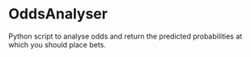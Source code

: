 # OddsAnalyser
Python script to analyse odds and return the predicted probabilities at which you should place bets.

